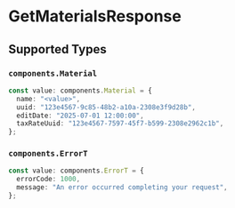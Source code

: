 # GetMaterialsResponse


## Supported Types

### `components.Material`

```typescript
const value: components.Material = {
  name: "<value>",
  uuid: "123e4567-9c85-48b2-a10a-2308e3f9d28b",
  editDate: "2025-07-01 12:00:00",
  taxRateUuid: "123e4567-7597-45f7-b599-2308e2962c1b",
};
```

### `components.ErrorT`

```typescript
const value: components.ErrorT = {
  errorCode: 1000,
  message: "An error occurred completing your request",
};
```

